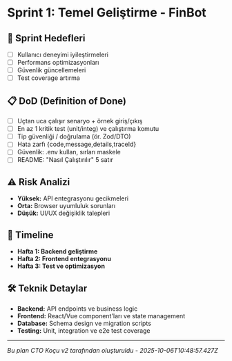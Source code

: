 # Sprint 1: Temel Geliştirme - FinBot

## 🎯 Sprint Hedefleri
- [ ] Kullanıcı deneyimi iyileştirmeleri
- [ ] Performans optimizasyonları
- [ ] Güvenlik güncellemeleri
- [ ] Test coverage artırma

## 📋 DoD (Definition of Done)
- [ ] Uçtan uca çalışır senaryo + örnek giriş/çıkış
- [ ] En az 1 kritik test (unit/integ) ve çalıştırma komutu
- [ ] Tip güvenliği / doğrulama (ör. Zod/DTO)
- [ ] Hata zarfı {code,message,details,traceId}
- [ ] Güvenlik: .env kullan, sırları maskele
- [ ] README: "Nasıl Çalıştırılır" 5 satır

## ⚠️ Risk Analizi
- **Yüksek:**  API entegrasyonu gecikmeleri
- **Orta:**  Browser uyumluluk sorunları
- **Düşük:**  UI/UX değişiklik talepleri

## 📅 Timeline
- **Hafta 1: Backend geliştirme**
- **Hafta 2: Frontend entegrasyonu**
- **Hafta 3: Test ve optimizasyon**

## 🛠️ Teknik Detaylar
- **Backend:** API endpoints ve business logic
- **Frontend:** React/Vue component'ları ve state management
- **Database:** Schema design ve migration scripts
- **Testing:** Unit, integration ve e2e test coverage

---
*Bu plan CTO Koçu v2 tarafından oluşturuldu - 2025-10-06T10:48:57.427Z*
